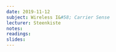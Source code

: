 ```yaml
---
date: 2019-11-12
subject: Wireless I&#58; Carrier Sense
lecturer: Steenkiste
notes: 
readings:
slides:
---
```


